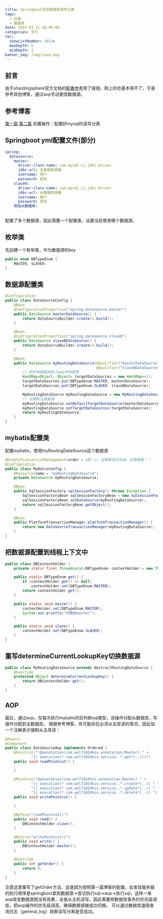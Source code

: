 ```yaml
---
title: Springboot实现数据库读写分离
tags:
  - 后端
  - 数据库
date: 2023-03-11 16:09:09
categories: 学习
toc:
  showListNumber: false
  maxDepth: 6
  minDepth: 1
banner_img: /img/java.png
---
```


## 前言
由于shardingsphere官方文档的[配置参考](https://shardingsphere.apache.org/document/current/cn/quick-start/shardingsphere-jdbc-quick-start/)用了报错，网上的也基本用不了，于是参考其他博客，通过aop手动更改数据源。
## 参考博客
[第一篇](https://www.modb.pro/db/155331)
[第二篇](https://www.cnblogs.com/wuyoucao/p/10965903.html)
前置操作：配置好mysql的读写分离
## Springboot yml配置文件(部分)
```yml
spring:
  datasource:
    master:
      driver-class-name: com.mysql.cj.jdbc.Driver
      jdbc-url: 主数据库链接
      username: 用户
      password: 密码
    slave0:
      driver-class-name: com.mysql.cj.jdbc.Driver
      jdbc-url: 从数据库链接
      username: 用户
      password: 密码
    其他从数据库:
      ...
```
配置了多个数据源，因此需要一个配置类，设置当前使用哪个数据源。
## 枚举类
先创建一个枚举类，作为数据源的key
```Java
public enum DBTypeEnum {
    MASTER, SLAVE0;
}
```
## 数据源配置类
```Java
@Configuration
public class DataSourceConfig {
    @Bean
    @ConfigurationProperties("spring.datasource.master")
    public DataSource masterDataSource() {
        return DataSourceBuilder.create().build();
    }

    @Bean
    @ConfigurationProperties("spring.datasource.slave0")
    public DataSource slave0DataSource() {
        return DataSourceBuilder.create().build();
    }

    @Bean
    public DataSource myRoutingDataSource(@Qualifier("masterDataSource") DataSource masterDataSource,
                                          @Qualifier("slave0DataSource") DataSource slave0DataSource) {
        // 把所有数据源放入map中待更换
        HashMap<Object, Object> targetDataSources = new HashMap<>();
        targetDataSources.put(DBTypeEnum.MASTER, masterDataSource);
        targetDataSources.put(DBTypeEnum.SLAVE0, slave0DataSource);

        MyRoutingDataSource myRoutingDataSource = new MyRoutingDataSource();
        // 设置默认数据源
        myRoutingDataSource.setDefaultTargetDataSource(masterDataSource);
        myRoutingDataSource.setTargetDataSources(targetDataSources);
        return myRoutingDataSource;
    }
}
```
## mybatis配置类
配置mybatis，使用myRoutingDataSource这个数据源
```Java
@EnableTransactionManagement(order = 10) // 设置事务优先级，这很重要！！
@Configuration
public class MyBatisConfig {
    @Resource(name = "myRoutingDataSource")
    private DataSource myRoutingDataSource;

    @Bean
    public SqlSessionFactory sqlSessionFactory() throws Exception {
        SqlSessionFactoryBean sqlSessionFactoryBean = new SqlSessionFactoryBean();
        sqlSessionFactoryBean.setDataSource(myRoutingDataSource);
        return sqlSessionFactoryBean.getObject();
    }

    @Bean
    public PlatformTransactionManager platformTransactionManager() {
        return new DataSourceTransactionManager(myRoutingDataSource);
    }
}
```
## 把数据源配置到线程上下文中
```Java
public class DBContextHolder {
    private static final ThreadLocal<DBTypeEnum> contextHolder = new ThreadLocal<>();

    public static DBTypeEnum get() {
        if (contextHolder.get() == null)
            contextHolder.set(DBTypeEnum.MASTER);
        return contextHolder.get();
    }

    public static void master() {
        contextHolder.set(DBTypeEnum.MASTER);
        System.out.println("切换到master");
    }

    public static void slave() {
        contextHolder.set(DBTypeEnum.SLAVE0);
    }
}
```
## 重写determineCurrentLookupKey切换数据源
```Java
public class MyRoutingDataSource extends AbstractRoutingDataSource {
    @Override
    protected Object determineCurrentLookupKey() {
        return DBContextHolder.get();
    }
}
```
## AOP
最后，通过aop，在每次执行mybatis的前判断sql类型，读操作分配从数据库，写操作分配到主数据库。
根据参考博客，有可能存在必须从主库读的情况，因此加一个注解表示强制从主库读：
```Java
@Aspect
@Component
public class DataSourceAop implements Ordered {
    @Pointcut("!@annotation(com.wolf1024hzx.annotation.Master) " +
            "|| execution(* com.wolf1024hzx.service..*.get*(..)))")
    public void readPointcut() {

    }

    @Pointcut("@annotation(com.wolf1024hzx.annotation.Master) " +
            "|| execution(* com.wolf1024hzx.service..*.create*(..)) " +
            "|| execution(* com.wolf1024hzx.service..*.update*(..)) " +
            "|| execution(* com.wolf1024hzx.service..*.delete*(..)) ")
    public void writePointcut() {

    }

    @Before("readPointcut()")
    public void read() {
        DBContextHolder.slave();
    }

    @Before("writePointcut()")
    public void write() {
        DBContextHolder.master();
    }

    @Override
    public int getOrder() {
        return 0;
    }
}
```
注意这里重写了getOrder方法，这是因为按照第一篇博客的配置，会发现服务器的执行顺序是springboot拿到数据源->尝试执行sql->aop->执行sql，这样一来aop改变数据源就没有效果，全是从主机读写。因此需要把数据库事务的优先级调低，把aop操作的优先级调高，确保数据源被成功切换。
可以通过数据库通用查询日志（general_log）观察读写分离是否成功。
